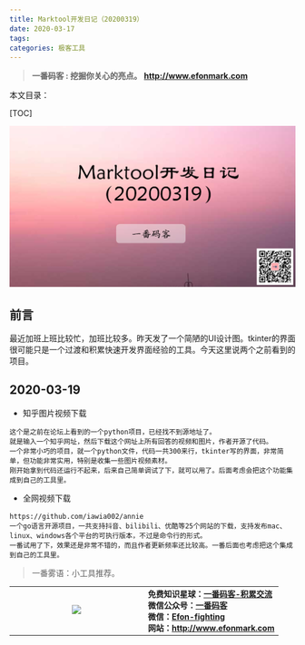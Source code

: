 ```yaml
---
title: Marktool开发日记（20200319）
date: 2020-03-17
tags: 
categories: 极客工具
---
```


> **一番码客 : 挖掘你关心的亮点。**
> **http://www.efonmark.com**

本文目录：

[TOC]

![image-20200319235201856](2020-03-19-Marktool开发日记（20200319）/image-20200319235201856.png)

<!-- more -->

## 前言

最近加班上班比较忙，加班比较多。昨天发了一个简陋的UI设计图。tkinter的界面很可能只是一个过渡和积累快速开发界面经验的工具。今天这里说两个之前看到的项目。

## 2020-03-19

* 知乎图片视频下载

```
这个是之前在论坛上看到的一个python项目，已经找不到源地址了。
就是输入一个知乎网址，然后下载这个网址上所有回答的视频和图片，作者开源了代码。
一个非常小巧的项目，就一个python文件，代码一共300来行，tkinter写的界面，非常简单，但功能非常实用，特别是收集一些图片视频素材。
刚开始拿到代码还运行不起来，后来自己简单调试了下，就可以用了。后面考虑会把这个功能集成到自己的工具里。

```

* 全网视频下载

```
https://github.com/iawia002/annie
一个go语言开源项目，一共支持抖音、bilibili、优酷等25个网站的下载，支持发布mac、linux、windows各个平台的可执行版本，不过是命令行的形式。
一番试用了下，效果还是非常不错的，而且作者更新频率还比较高。一番后面也考虑把这个集成到自己的工具里。
```



> 一番雾语：小工具推荐。

<table>
<tr>
<td ><center><img src="http://www.efonmark.com/efonmark-blog/readme/guanzhu_1.jpg" width=50%></center></td>
<td width="50%" align=left><b>
    免费知识星球：<a href="http://www.efonmark.com/efonmark-blog/readme/zhishixingqiu1.png">一番码客-积累交流</a><br>
    微信公众号：<a href="http://www.efonmark.com/efonmark-blog/readme/guanzhu_1.jpg">一番码客</a><br>
    微信：<a href="http://www.efonmark.com/efonmark-blog/readme/weixin.jpg">Efon-fighting</a><br>
    网站：<a href="http://www.efonmark.com">http://www.efonmark.com</a><br></b></td>
</tr>
</table>